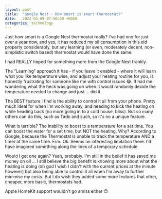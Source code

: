 ```yaml
---
layout: post
title:  "Google Nest - How smart is smart thermostat?"
date:   2023-03-09 07:50:00 +0000
categories: technology
---
```


Just how smart is a Google Nest thermostat really? I've had one for just over a year now, and yes, it has reduced my oil consumption in this old property considerably, but any learning (or even, moderately decent, non-simplistic switch based) thermostat would have done the same. 

I had REALLY hoped for something more from the Google Nest frankly.

The "Learning" approach it has - if you leave it enabled - where it will learn what you like temperature wise, and adjust your heating routine for you, is honestly frustrating for someone like me with control issues 😂. It had me wondering what the heck was going on when it would randomly decide the temperature needed to change and just ... did it. 

The BEST feature I find is the ability to control it all from your phone. Pretty much ideal for when I'm working away, and needing to kick the heating on while heading back (no more going in to a cold house, bliss). But so many others can do this, such as Tado and such, so it's no a unique feature.

What is terrible? The inability to boost to a temperature for a set time. You can boost the water for a set time, but NOT the heating. Why? According to Google, because the Thermostat is unable to track the temperature AND a timer at the same time. Erm. Ok. Seems an interesting limitation there. I'd have imagined something along the lines of a temporary schedule. 

Would I get one again? Yeah, probably. I'm still in the belief it has saved me money on oil ... I still believe the big benefit is knowing more about what the heating is doing (oh god I wish I didn't with the current prices at the minute however) but also being able to control it all when I'm away to further minimise my costs. But I do wish they added some more features that other, cheaper, more basic, thermostats had. 

Apple HomeKit support wouldn't go amiss either 😉